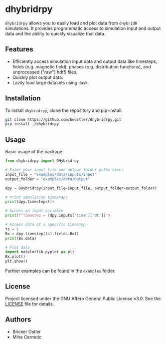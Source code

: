 # dhybridrpy

`dhybridrpy` allows you to easily load and plot data from `dHybridR` simulations. It provides programmatic access to simulation input and output data and the ability to quickly visualize that data.

## Features

- Efficiently access simulation input data and output data like timesteps, fields (e.g. magnetic field), phases (e.g. distribution functions), and unprocessed ("raw") hdf5 files.
- Quickly plot output data.
- Lazily load large datasets using `dask`.

## Installation

To install `dhybridrpy`, clone the repository and pip-install:

```bash
git clone https://github.com/bwostler/dhybridrpy.git
pip install ./dhybridrpy
```

## Usage

Basic usage of the package:

```python
from dhybridrpy import DHybridrpy

# Enter your input file and output folder paths here
input_file = "examples/data/inputs/input"
output_folder = "examples/data/Output"

dpy = DHybridrpy(input_file=input_file, output_folder=output_folder)

# Print simulation timesteps
print(dpy.timesteps())

# Access an input variable
print(f"Timestep = {dpy.inputs['time']['dt']}")

# Access data at a specific timestep
ts = 1
Bx = dpy.timestep(ts).fields.Bx()
print(Bx.data)

# Plot data
import matplotlib.pyplot as plt
Bx.plot()
plt.show()
```

Further examples can be found in the `examples` folder.

## License

Project licensed under the GNU Affero General Public License v3.0. See the [LICENSE](LICENSE) file for details.

## Authors

- Bricker Ostler
- Miha Cernetic